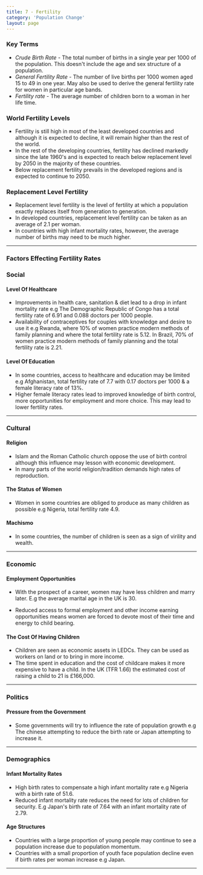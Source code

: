 ```yaml
---
title: 7 - Fertility
category: 'Population Change'
layout: page
---
```


### Key Terms

- _Crude Birth Rate_ - The total number of births in a single year per 1000 of the population. This doesn't include the age and sex structure of a population.
- _General Fertility Rate_ - The number of live births per 1000 women aged 15 to 49 in one year. May also be used to derive the general fertility rate for women in particular age bands. 
- _Fertility rate_ - The average number of children born to a woman in her life time. 

### World Fertility Levels

- Fertility is still high in most of the least developed countries and although it is expected to decline, it will remain higher than the rest of the world.
- In the rest of the developing countries, fertility has declined markedly since the late 1960's and is expected to reach below replacement level by 2050 in the majority of these countries.
- Below replacement fertility prevails in the developed regions and is expected to continue to 2050. 

### Replacement Level Fertility

- Replacement level fertility is the level of fertility at which a population exactly replaces itself from generation to generation. 
- In developed countries, replacement level fertility can be taken as an average of 2.1 per woman. 
- In countries with high infant mortality rates, however, the average number of births may need to be much higher. 

---

### Factors Effecting Fertility Rates

### Social

#### Level Of Healthcare

- Improvements in health care, sanitation & diet lead to a drop in infant mortality rate e.g The Demographic Republic of Congo has a total fertility rate of 6.91 and 0.088 doctors per 1000 people. 
- Availability of contraceptives for couples with knowledge and desire to use it e.g Rwanda, where 10% of women practice modern methods of family planning and where the total fertility rate is 5.12. In Brazil, 70% of women practice modern methods of family planning and the total fertility rate is 2.21.

#### Level Of Education

- In some countries, access to healthcare and education may be limited e.g Afghanistan, total fertility rate of 7.7 with 0.17 doctors per 1000 & a female literacy rate of 13%. 
- Higher female literacy rates lead to improved knowledge of birth control, more opportunities for employment and more choice. This may lead to lower fertility rates. 

---

### Cultural

#### Religion

- Islam and the Roman Catholic church oppose the use of birth control although this influence may lesson with economic development.
- In many parts of the world religion/tradition demands high rates of reproduction.

#### The Status of Women

- Women in some countries are obliged to produce as many children as possible e.g Nigeria, total fertility rate 4.9.

#### Machismo

- In some countries, the number of children is seen as a sign of virility and wealth.

---

### Economic

#### Employment Opportunities

- With the prospect of a career, women may have less children and marry later. E.g the average marital age in the UK is 30. 

- Reduced access to formal employment and other income earning opportunities means women are forced to devote most of their time and energy to child bearing.

#### The Cost Of Having Children

- Children are seen as economic assets in LEDCs. They can be used as workers on land or to bring in more income. 
- The time spent in education and the cost of childcare makes it more expensive to have a child. In the UK (TFR 1.66) the estimated cost of raising a child to 21 is £166,000. 

---

### Politics

#### Pressure from the Government

- Some governments will try to influence the rate of population growth e.g The chinese attempting to reduce the birth rate or Japan attempting to increase it. 

---

### Demographics

#### Infant Mortality Rates

- High birth rates to compensate a high infant mortality rate e.g Nigeria with a birth rate of 51.6.
- Reduced infant mortality rate reduces the need for lots of children for security. E.g Japan's birth rate of 7.64 with an infant mortality rate of 2.79.

#### Age Structures

- Countries with a large proportion of young people may continue to see a population increase due to population momentum.
- Countries with a small proportion of youth face population decline even if birth rates per woman increase e.g Japan.

---